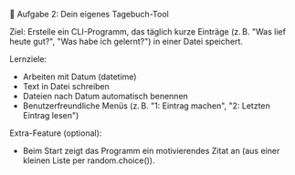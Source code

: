 📝 Aufgabe 2: Dein eigenes Tagebuch-Tool

Ziel:
Erstelle ein CLI-Programm, das täglich kurze Einträge (z. B. "Was lief heute gut?", "Was habe ich gelernt?") in einer Datei speichert.

Lernziele:
- Arbeiten mit Datum (datetime)
- Text in Datei schreiben
- Dateien nach Datum automatisch benennen
- Benutzerfreundliche Menüs (z. B. "1: Eintrag machen", "2: Letzten Eintrag lesen")

Extra-Feature (optional):
- Beim Start zeigt das Programm ein motivierendes Zitat an (aus einer kleinen Liste per random.choice()).

